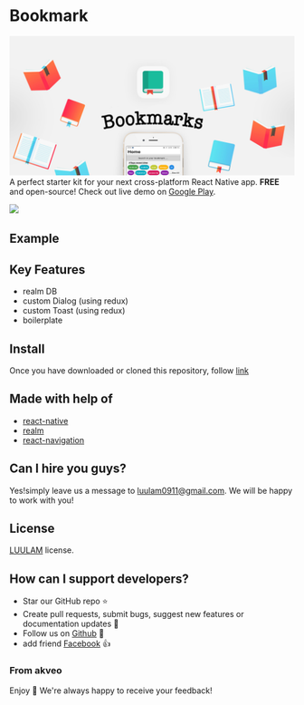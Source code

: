 # Bookmark
![Preview](Public/banner.png)
A perfect starter kit for your next cross-platform React Native app. **FREE** and open-source! Check out live demo on [Google Play](https://play.google.com/store/apps/details?id=com.luulam.bookmark).

<a href="https://play.google.com/store/apps/details?id=com.luulam.bookmark" alt="Google play"><img src="http://i.imgur.com/pxFfB0S.png" width="200"/></a>


## Example
<!-- ![](Public/demo.gif?raw=true) -->

## Key Features
 - realm DB
 - custom Dialog (using redux)
 - custom Toast (using redux)
 - boilerplate

## Install
Once you have downloaded or cloned this repository, follow [link](https://github.com/react-community/create-react-native-app)
## Made with help of
- [react-native](https://github.com/facebook/react-native)
- [realm](https://realm.io/news/introducing-realm-react-native/)
- [react-navigation](https://github.com/react-community/react-navigation)

## Can I hire you guys?
Yes!simply leave us a message to [luulam0911@gmail.com](mailto:luulam0911@gmail.com). We will be happy to work with you!

## License
[LUULAM](LICENSE.txt) license.

## How can I support developers?
- Star our GitHub repo :star:
- Create pull requests, submit bugs, suggest new features or documentation updates :wrench:
- Follow us on [Github](https://github.com/luulam) :feet:
- add friend [Facebook](https://www.facebook.com/luu.bang.77/) :thumbsup:


### From akveo

Enjoy :metal:
We're always happy to receive your feedback!
